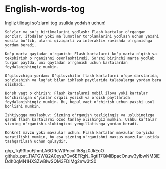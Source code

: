 # English-words-tog

Ingliz tilidagi so'zlarni tog usulida yodalsh uchun!

    So'zlar va so'z birikmalarini yodlash: Flash kartalar o'rgangan so'zlar, ifodalar yoki ma'lumotlar to'plamlarini yodlash uchun yaxshi vosita bo'lib, ularni qiziqarli va interaktiv ravishda o'rganishga yordam beradi.

    Ko'p marta qaytadan o'rganish: Flash kartalarni ko'p marta o'qish va tekshirish o'rganishni osonlashtiradi. So'zni birinchi marta yodlab turgan paytda, uni qaytadan o'rganish uchun kartalardan foydalanishingiz mumkin.

    O'qituvchiga yordam: O'qituvchilar flash kartalarni o'quv darslarida, so'zlashish va lug'at bilan ishlash paytlarida talabalarga yordam bera olishadi.

    Bo'sh vaqt o'chirish: Flash kartalarni mobil ilova yoki kartalar ko'chirilgan o'yinlar orqali yozish va o'qish paytlarida foydalanishingiz mumkin. Bu, bepul vaqt o'chirish uchun yaxshi usul bo'lishi mumkin.

    Ishtiyoqga moslashuv: Sizning o'rganish tezligingiz va uslubingizga qarab flash kartalarni ozod tanlay olishingiz mumkin. Ushbu kartalar sizning o'rganish uslubingizni yengillatishga yordam beradi.

    Konkret mavzu yoki mavzular uchun: Flash kartalar mavzular bo'yicha yaratilishi mumkin, bu esa sizning o'rganishni maxsus mavzular ustida tashqarilash uchun qulaydir.


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
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

